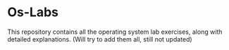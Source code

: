 # Os-Labs
This repository contains all the operating system lab exercises, along with detailed explanations.
(Will try to add them all, still not updated)
